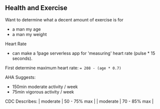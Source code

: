 ## Health and Exercise

Want to determine what a decent amount of exercise is for
- a man my age
- a man my weight

Heart Rate
- can make a 1page serverless app for 'measuring' heart rate (pulse * 15 seconds).

First determine maximum heart rate:
`= 208 - (age * 0.7)`


AHA Suggests:
- 150min moderate activity / week
- 75min vigorous activity / week

CDC Describes:
| moderate | 50 - 75% max |
| moderate | 70 - 85% max |
